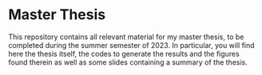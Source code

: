 # Master Thesis

This repository contains all relevant material for my master thesis, to be completed during the summer semester of 2023. In particular, you will find here the thesis itself, the codes to generate the results and the figures found therein as well as some slides containing a summary of the thesis.
